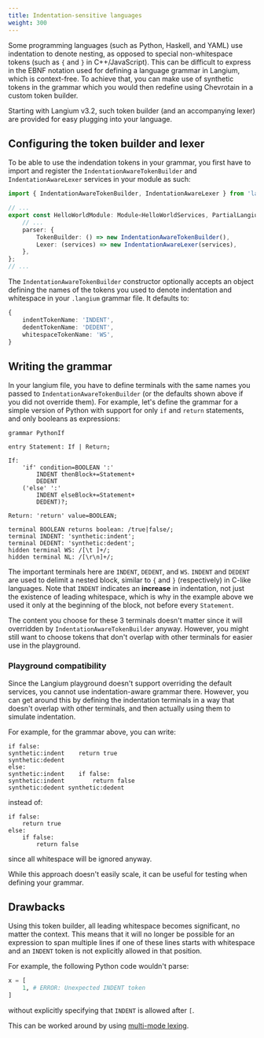 ```yaml
---
title: Indentation-sensitive languages
weight: 300
---
```


Some programming languages (such as Python, Haskell, and YAML) use indentation to denote nesting, as opposed to special non-whitespace tokens (such as `{` and `}` in C++/JavaScript).
This can be difficult to express in the EBNF notation used for defining a language grammar in Langium, which is context-free.
To achieve that, you can make use of synthetic tokens in the grammar which you would then redefine using Chevrotain in a custom token builder.

Starting with Langium v3.2, such token builder (and an accompanying lexer) are provided for easy plugging into your language.

## Configuring the token builder and lexer

To be able to use the indendation tokens in your grammar, you first have to import and register the `IndentationAwareTokenBuilder` and `IndentationAwareLexer` services in your module as such:

```ts
import { IndentationAwareTokenBuilder, IndentationAwareLexer } from 'langium';

// ...
export const HelloWorldModule: Module<HelloWorldServices, PartialLangiumServices & HelloWorldAddedServices> = {
    // ...
    parser: {
        TokenBuilder: () => new IndentationAwareTokenBuilder(),
        Lexer: (services) => new IndentationAwareLexer(services),
    },
};
// ...
```

The `IndentationAwareTokenBuilder` constructor optionally accepts an object defining the names of the tokens you used to denote indentation and whitespace in your `.langium` grammar file. It defaults to:
```ts
{
    indentTokenName: 'INDENT',
    dedentTokenName: 'DEDENT',
    whitespaceTokenName: 'WS',
}
```

## Writing the grammar

In your langium file, you have to define terminals with the same names you passed to `IndentationAwareTokenBuilder` (or the defaults shown above if you did not override them).
For example, let's define the grammar for a simple version of Python with support for only `if` and `return` statements, and only booleans as expressions:

```langium
grammar PythonIf

entry Statement: If | Return;

If:
    'if' condition=BOOLEAN ':'
        INDENT thenBlock+=Statement+
        DEDENT
    ('else' ':'
        INDENT elseBlock+=Statement+
        DEDENT)?;

Return: 'return' value=BOOLEAN;

terminal BOOLEAN returns boolean: /true|false/;
terminal INDENT: 'synthetic:indent';
terminal DEDENT: 'synthetic:dedent';
hidden terminal WS: /[\t ]+/;
hidden terminal NL: /[\r\n]+/;
```

The important terminals here are `INDENT`, `DEDENT`, and `WS`.
`INDENT` and `DEDENT` are used to delimit a nested block, similar to `{` and `}` (respectively) in C-like languages.
Note that `INDENT` indicates an **increase** in indentation, not just the existence of leading whitespace, which is why in the example above we used it only at the beginning of the block, not before every `Statement`.

The content you choose for these 3 terminals doesn't matter since it will overridden by `IndentationAwareTokenBuilder` anyway. However, you might still want to choose tokens that don't overlap with other terminals for easier use in the playground.

### Playground compatibility

Since the Langium playground doesn't support overriding the default services, you cannot use indentation-aware grammar there. 
However, you can get around this by defining the indentation terminals in a way that doesn't overlap with other terminals, and then actually using them to simulate indentation.

For example, for the grammar above, you can write:
```
if false:
synthetic:indent    return true
synthetic:dedent
else:
synthetic:indent    if false:
synthetic:indent        return false
synthetic:dedent synthetic:dedent
```

instead of:
```
if false:
    return true
else:
    if false:
        return false
```

since all whitespace will be ignored anyway.

While this approach doesn't easily scale, it can be useful for testing when defining your grammar.

## Drawbacks

Using this token builder, all leading whitespace becomes significant, no matter the context.
This means that it will no longer be possible for an expression to span multiple lines if one of these lines starts with whitespace and an `INDENT` token is not explicitly allowed in that position.

For example, the following Python code wouldn't parse:
```python
x = [
    1, # ERROR: Unexpected INDENT token
]
```
without explicitly specifying that `INDENT` is allowed after `[`.

This can be worked around by using [multi-mode lexing](https://github.com/eclipse-langium/langium-website/pull/132).

<!-- TODO: change link from PR to webpage after it's published. -->
